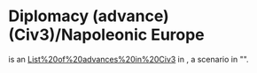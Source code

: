 # Diplomacy (advance) (Civ3)/Napoleonic Europe

 is an [List%20of%20advances%20in%20Civ3](advance) in , a scenario in "".